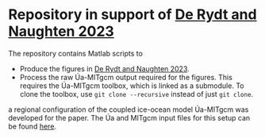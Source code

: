 # Repository in support of [De Rydt and Naughten 2023](https://doi.org/10.5194/egusphere-2023-1587)

The repository contains Matlab scripts to
* Produce the figures in [De Rydt and Naughten 2023](https://doi.org/10.5194/egusphere-2023-1587).
* Process the raw Úa-MITgcm output required for the figures. This requires the Úa-MITgcm toolbox, which is linked as a submodule. To clone the toolbox, use `git clone --recursive` instead of just `git clone`.

a regional configuration of the coupled ice-ocean model Úa-MITgcm was developed for the paper. The Úa and MITgcm input files for this setup can be found [here](https://github.com/knaughten/UaMITgcm/tree/archer2/example/PTDC_999).


